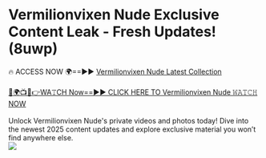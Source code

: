 # Vermilionvixen Nude Exclusive Content Leak - Fresh Updates! (8uwp)

🔥 ACCESS NOW 🌍==►► <a href="https://tinyurl.com/yc657z5k" rel="nofollow">Vermilionvixen Nude Latest Collection</a>
<br><br>
[🔴🌍📺📱👉WA𝚃CH Now==►► CLICK HERE TO Vermilionvixen Nude 𝚆𝙰𝚃𝙲𝙷 NOW](https://tinyurl.com/yc657z5k)
<br><br>
Unlock Vermilionvixen Nude's private videos and photos today! Dive into the newest 2025 content updates and explore exclusive material you won’t find anywhere else.
<br>
<a href="https://tinyurl.com/yc657z5k" rel="nofollow" data-target="animated-image.originalLink"><img src="https://camo.githubusercontent.com/8a4f000d20f83aca3bf7ec5f350d767afa0574a8a352519fd8cfa583a6f93a33/68747470733a2f2f692e696d6775722e636f6d2f644a486b345a712e676966" data-canonical-src="https://i.imgur.com/dJHk4Zq.gif" style="max-width: 100%; display: inline-block;" data-target="animated-image.originalImage"></a>
<br>
